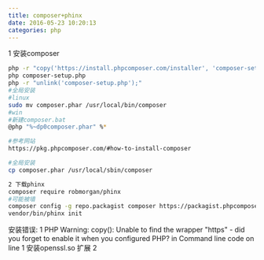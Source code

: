 ```yaml
---
title: composer+phinx
date: 2016-05-23 10:20:13
categories: php
---
```

1 安装composer
```bash
php -r "copy('https://install.phpcomposer.com/installer', 'composer-setup.php');"
php composer-setup.php
php -r "unlink('composer-setup.php');"
#全局安装
#linux
sudo mv composer.phar /usr/local/bin/composer
#win
#新建composer.bat
@php "%~dp0composer.phar" %*

#参考网站
https://pkg.phpcomposer.com/#how-to-install-composer

#全局安装
cp composer.phar /usr/local/sbin/composer

2 下载phinx
composer require robmorgan/phinx
#可能被墙
composer config -g repo.packagist composer https://packagist.phpcomposer.com
vendor/bin/phinx init
```

安装错误:
1 PHP Warning:  copy(): Unable to find the wrapper "https" - did you forget to enable it when you configured PHP? in Command line code on line 1
安装openssl.so 扩展
2 

